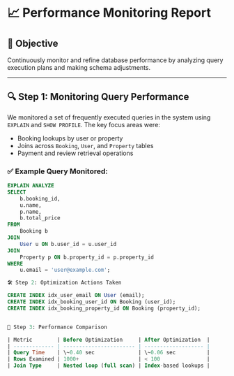 # 📈 Performance Monitoring Report

## 🎯 Objective
Continuously monitor and refine database performance by analyzing query execution plans and making schema adjustments.

---

## 🔍 Step 1: Monitoring Query Performance

We monitored a set of frequently executed queries in the system using `EXPLAIN` and `SHOW PROFILE`. The key focus areas were:

- Booking lookups by user or property
- Joins across `Booking`, `User`, and `Property` tables
- Payment and review retrieval operations

### ✅ Example Query Monitored:
```sql
EXPLAIN ANALYZE
SELECT 
    b.booking_id, 
    u.name, 
    p.name, 
    b.total_price
FROM 
    Booking b
JOIN 
    User u ON b.user_id = u.user_id
JOIN 
    Property p ON b.property_id = p.property_id
WHERE 
    u.email = 'user@example.com';

🛠 Step 2: Optimization Actions Taken

CREATE INDEX idx_user_email ON User (email);
CREATE INDEX idx_booking_user_id ON Booking (user_id);
CREATE INDEX idx_booking_property_id ON Booking (property_id);


🚀 Step 3: Performance Comparison

| Metric        | Before Optimization     | After Optimization  |
| ------------- | ----------------------- | ------------------- |
| Query Time    | \~0.40 sec              | \~0.06 sec          |
| Rows Examined | 1000+                   | < 100               |
| Join Type     | Nested loop (full scan) | Index-based lookups |

